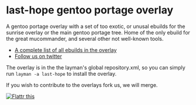 last-hope gentoo portage overlay
==========

A gentoo portage overlay with a set of too exotic, or unusal ebuilds for the sunrise overlay or the main gentoo portage tree.
Home of the only ebuild for the great mucommander, and several other not well-known tools.

- [A complete list of all ebuilds in the overlay](http://j-schmitz.net/gentoo/last-hope )
- [Follow us on twitter](https://twitter.com/#!/LastHopeOverlay)

The overlay is in the the layman's global repository.xml, so you can simply run `layman -a last-hope` to install the overlay.

If you wish to contribute to the overlays fork us, we will merge.

<a href="http://flattr.com/thing/1548999/" target="_blank"><img src="http://api.flattr.com/button/flattr-badge-large.png" alt="Flattr this" title="Flattr this" border="0" /></a>
